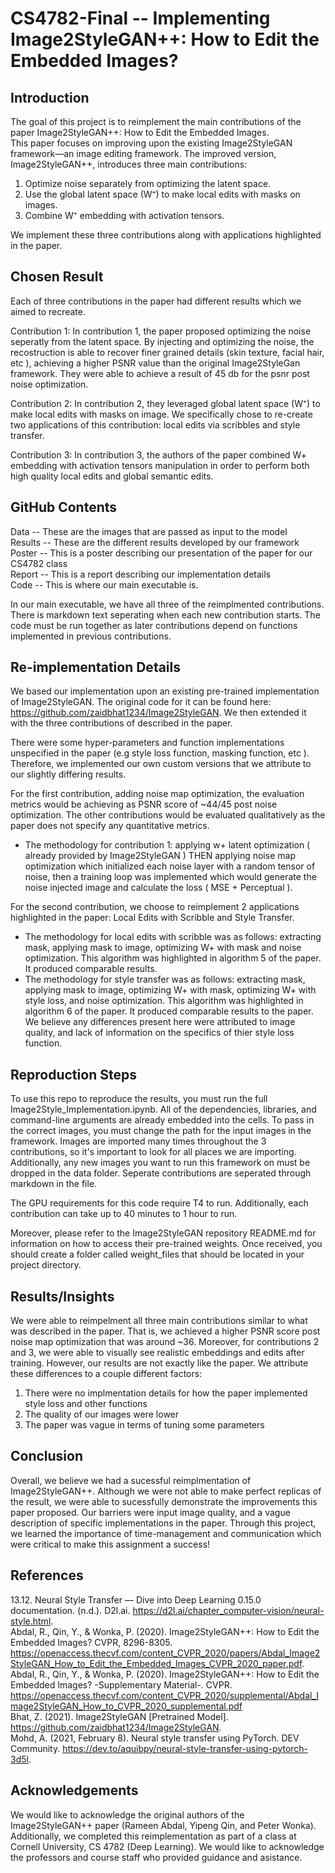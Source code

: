 #  CS4782-Final -- Implementing Image2StyleGAN++: How to Edit the Embedded Images?
## Introduction 
The goal of this project is to reimplement the main contributions of the paper Image2StyleGAN++: How to Edit the Embedded Images.   
This paper focuses on improving upon the existing Image2StyleGAN framework—an image editing framework. The improved version, Image2StyleGAN++, introduces three main contributions:  
1. Optimize noise separately from optimizing the latent space.  
2. Use the global latent space (W⁺) to make local edits with masks on images.  
3. Combine W⁺ embedding with activation tensors.

We implement these three contributions along with applications highlighted in the paper. 

## Chosen Result 
Each of three contributions in the paper had different results which we aimed to recreate. 

Contribution 1: In contribution 1, the paper proposed optimizing the noise seperatly from the latent space. By injecting and optimizing the noise, the recostruction is able to recover finer grained details (skin texture, facial hair, etc ), achieving a higher PSNR value than the original Image2StyleGan framework. They were able to achieve a result of 45 db for the psnr post noise optimization. 

Contribution 2: In contribution 2, they leveraged global latent space (W⁺) to make local edits with masks on image. We specifically chose to re-create two applications of this contribution: local edits via scribbles and style transfer.

Contribution 3: In contribution 3, the authors of the paper combined W+ embedding with activation tensors manipulation in order to perform both high quality local edits and global semantic edits.  

## GitHub Contents 
Data -- These are the images that are passed as input to the model   
Results -- These are the different results developed by our framework    
Poster -- This is a poster describing our presentation of the paper for our CS4782 class   
Report -- This is a report describing our implementation details    
Code -- This is where our main executable is.    

In our main executable, we have all three of the reimplmented contributions. There is markdown text seperating when each new contribution starts. The code must be run together as later contributions depend on functions implemented in previous contributions. 

## Re-implementation Details 

We based our implementation upon an existing pre-trained implementation of Image2StyleGAN. The original code for it can be found here: https://github.com/zaidbhat1234/Image2StyleGAN. We then extended it with the three contributions of described in the paper.

There were some hyper-parameters and function implementations unspecified in the paper (e.g style loss function, masking function, etc ). Therefore, we implemented our own custom versions that we attribute to our slightly differing results.

For the first contribution, adding noise map optimization, the evaluation metrics would be achieving as PSNR score of ~44/45 post noise optimization. The other contributions would be evaluated qualitatively as the paper does not specify any quantitative metrics.
- The methodology for contribution 1: applying w+ latent optimization ( already provided by Image2StyleGAN ) THEN applying noise map optimization which initialized each noise layer with a random tensor of noise, then a training loop was implemented which would generate the noise injected image and calculate the loss ( MSE + Perceptual ).

For the second contribution, we choose to reimplement 2 applications highlighted in the paper: Local Edits with Scribble and Style Transfer. 
- The methodology for local edits with scribble was as follows: extracting mask, applying mask to image, optimizing W+ with mask and noise optimization. This algorithm was highlighted in algorithm 5 of the paper. It produced comparable results. 
- The methodology for style transfer was as follows: extracting mask, applying mask to image, optimizing W+ with mask, optimizing W+ with style loss, and noise optimization. This algorithm was highlighted in algorithm 6 of the paper. It produced comparable results to the paper. We believe any differences present here were attributed to image quality, and lack of information on the specifics of thier style loss function.  

## Reproduction Steps 
To use this repo to reproduce the results, you must run the full Image2Style_Implementation.ipynb. All of the dependencies, libraries, and command-line arguments are already embedded into the cells. To pass in the correct images, you must change the path for the input images in the framework. Images are imported many times throughout the 3 contributions, so it's important to look for all places we are importing. Additionally, any new images you want to run this framework on must be dropped in the data folder. Seperate contributions are seperated through markdown in the file. 

The GPU requirements for this code require T4 to run. Additionally, each contribution can take up to 40 minutes to 1 hour to run.   

Moreover, please refer to the Image2StyleGAN repository README.md for information on how to access their pre-trained weights. Once received, you should create a folder called weight_files that should be located in your project directory.

## Results/Insights 
We were able to reimpelment all three main contributions similar to what was described in the paper. That is, we achieved a higher PSNR score post noise map optimization that was around ~36. Moreover, for contributions 2 and 3, we were able to visually see realistic embeddings and edits after training. However, our results are not exactly like the paper. We attribute these differences to a couple different factors: 
1. There were no implmentation details for how the paper implemented style loss and other functions
2. The quality of our images were lower
3. The paper was vague in terms of tuning some parameters 

## Conclusion 
Overall, we believe we had a sucessful reimplmentation of Image2StyleGAN++. Although we were not able to make perfect replicas of the result, we were able to sucessfully demonstrate the improvements this paper proposed. Our barriers were input image quality, and a vague description of specific implementations in the paper. Through this project, we learned the importance of time-management and communication which were critical to make this assignment a success!

## References 
13.12. Neural Style Transfer — Dive into Deep Learning 0.15.0 documentation. (n.d.). D2l.ai. https://d2l.ai/chapter_computer-vision/neural-style.html.  
Abdal, R., Qin, Y., & Wonka, P. (2020). Image2StyleGAN++: How to Edit the Embedded Images? CVPR, 8296-8305.   
https://openaccess.thecvf.com/content_CVPR_2020/papers/Abdal_Image2StyleGAN_How_to_Edit_the_Embedded_Images_CVPR_2020_paper.pdf.   
Abdal, R., Qin, Y., & Wonka, P. (2020). Image2StyleGAN++: How to Edit the Embedded Images? -Supplementary Material-. CVPR.
https://openaccess.thecvf.com/content_CVPR_2020/supplemental/Abdal_Image2StyleGAN_How_to_CVPR_2020_supplemental.pdf   
Bhat, Z. (2021). Image2StyleGAN [Pretrained Model]. https://github.com/zaidbhat1234/Image2StyleGAN.    
Mohd, A. (2021, February 8). Neural style transfer using PyTorch. DEV Community.  https://dev.to/aquibpy/neural-style-transfer-using-pytorch-3d5l.   

## Acknowledgements 
We would like to acknowledge the original authors of the Image2StyleGAN++ paper (Rameen Abdal, Yipeng Qin, and Peter Wonka). Additionally, we completed this reimplementation as part of a class at Cornell University, CS 4782 (Deep Learning). We would like to acknowledge the professors and course staff who provided guidance and asistance. 


